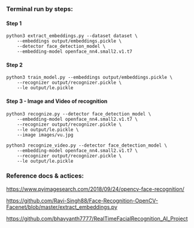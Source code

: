 ### Terminal run by steps:


#### Step 1
```
python3 extract_embeddings.py --dataset dataset \
	--embeddings output/embeddings.pickle \
	--detector face_detection_model \
	--embedding-model openface_nn4.small2.v1.t7
```	

#### Step 2
```
python3 train_model.py --embeddings output/embeddings.pickle \
  	--recognizer output/recognizer.pickle \
  	--le output/le.pickle
```	  

#### Step 3 - Image and Video of recognition
```
python3 recognize.py --detector face_detection_model \
  	--embedding-model openface_nn4.small2.v1.t7 \
  	--recognizer output/recognizer.pickle \
  	--le output/le.pickle \
  	--image images/vu.jpg

python3 recognize_video.py --detector face_detection_model \
	--embedding-model openface_nn4.small2.v1.t7 \
	--recognizer output/recognizer.pickle \
	--le output/le.pickle
```	

### Reference docs & actices:

https://www.pyimagesearch.com/2018/09/24/opencv-face-recognition/

https://github.com/Ravi-Singh88/Face-Recognition-OpenCV-Facenet/blob/master/extract_embeddings.py

https://github.com/bhavyanth7777/RealTimeFacialRecognition_AI_Project
